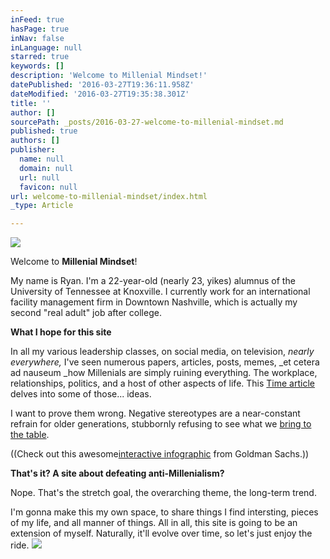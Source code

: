 ```yaml
---
inFeed: true
hasPage: true
inNav: false
inLanguage: null
starred: true
keywords: []
description: 'Welcome to Millenial Mindset!'
datePublished: '2016-03-27T19:36:11.958Z'
dateModified: '2016-03-27T19:35:38.301Z'
title: ''
author: []
sourcePath: _posts/2016-03-27-welcome-to-millenial-mindset.md
published: true
authors: []
publisher:
  name: null
  domain: null
  url: null
  favicon: null
url: welcome-to-millenial-mindset/index.html
_type: Article

---
```

![](https://the-grid-user-content.s3-us-west-2.amazonaws.com/da2e895b-3789-4e9f-aad8-4d8f605c3cf1.jpg)

Welcome to **Millenial Mindset**!

My name is Ryan. I'm a 22-year-old (nearly 23, yikes) alumnus of the University of Tennessee at Knoxville. I currently work for an international facility management firm in Downtown Nashville, which is actually my second "real adult" job after college. 

**What I hope for this site**

In all my various leadership classes, on social media, on television, _nearly everywhere,_ I've seen numerous papers, articles, posts, memes, _et cetera ad nauseum _how Millenials are simply ruining everything. The workplace, relationships, politics, and a host of other aspects of life. This [Time article][0] delves into some of those... ideas.

I want to prove them wrong. Negative stereotypes are a near-constant refrain for older generations, stubbornly refusing to see what we [bring to the table][1]. 

((Check out this awesome[interactive infographic][2] from Goldman Sachs.))

**That's it? A site about defeating anti-Millenialism?**

Nope. That's the stretch goal, the overarching theme, the long-term trend.

I'm gonna make this my own space, to share things I find intersting, pieces of my life, and all manner of things. All in all, this site is going to be an extension of myself. Naturally, it'll evolve over time, so let's just enjoy the ride.
![](https://the-grid-user-content.s3-us-west-2.amazonaws.com/8a7b1590-c097-4ef9-89fa-a48862855985.gif)

  


[0]: null
[1]: http://www.buzzfeed.com/leonoraepstein/things-all-millennials-are-sick-of-hearing#.fl4On7Eblb
[2]: http://www.goldmansachs.com/our-thinking/pages/millennials/